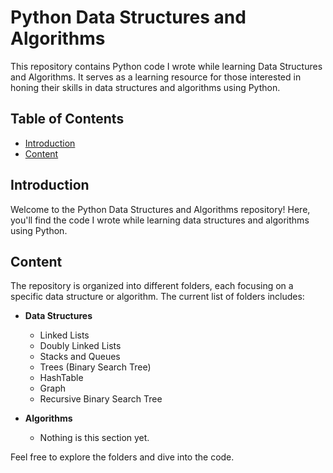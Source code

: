 # Python Data Structures and Algorithms

This repository contains Python code I wrote while learning Data Structures and Algorithms. It serves as a learning resource for those interested in honing their skills in data structures and algorithms using Python.

## Table of Contents

- [Introduction](#introduction)
- [Content](#content)

## Introduction

Welcome to the Python Data Structures and Algorithms repository! Here, you'll find the code I wrote while learning data structures and algorithms using Python.

## Content

The repository is organized into different folders, each focusing on a specific data structure or algorithm. The current list of folders includes:

- **Data Structures**
  - Linked Lists
  - Doubly Linked Lists
  - Stacks and Queues
  - Trees (Binary Search Tree)
  - HashTable
  - Graph
  - Recursive Binary Search Tree

- **Algorithms**
  - Nothing is this section yet.

Feel free to explore the folders and dive into the code. 

